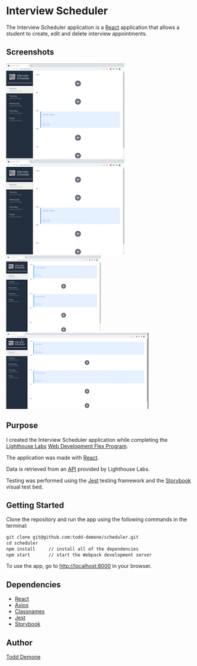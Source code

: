 # Interview Scheduler

The Interview Scheduler application is a [React](https://reactjs.org/) application that allows a student to create, edit and delete interview appointments.

## Screenshots

![Basic functionality](https://raw.githubusercontent.com/todd-demone/scheduler/main/docs/scheduler-add-interview.gif)
![Add interview](https://raw.githubusercontent.com/todd-demone/scheduler/main/docs/scheduler-add-interview.gif)
![Edit interview](https://raw.githubusercontent.com/todd-demone/scheduler/main/docs/scheduler-edit-interview.gif)
![Delete interview](https://raw.githubusercontent.com/todd-demone/scheduler/main/docs/scheduler-delete-interview.gif)

## Purpose

I created the Interview Scheduler application while completing the [Lighthouse Labs](https://github.com/lighthouse-labs) [Web Development Flex Program](https://www.lighthouselabs.ca/en/web-development-flex-program). 

The application was made with [React](https://reactjs.org/). 

Data is retrieved from an [API](https://github.com/todd-demone/scheduler-api) provided by Lighthouse Labs.

Testing was performed using the [Jest](https://jestjs.io/) testing framework and the [Storybook](https://storybook.js.org/) visual test bed.

## Getting Started

Clone the repository and run the app using the following commands in the terminal:

```
git clone git@github.com:todd-demone/scheduler.git
cd scheduler
npm install     // install all of the dependencies
npm start       // start the Webpack development server
```

To use the app, go to <http://localhost:8000> in your browser.

## Dependencies
* [React](https://reactjs.org/)
* [Axios](https://axios-http.com/)
* [Classnames](https://www.npmjs.com/package/classnames)
* [Jest](https://jestjs.io/)
* [Storybook](https://storybook.js.org/)

## Author

[Todd Demone](https://github.com/todd-demone)